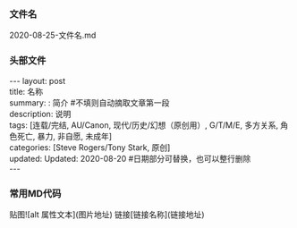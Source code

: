### 文件名
2020-08-25-文件名.md

### 头部文件
\---
layout: post  
title: 名称  
summary: : 简介 #不填则自动摘取文章第一段  
description: 说明  
tags: [连载/完结, AU/Canon, 现代/历史/幻想（原创用）, G/T/M/E, 多方关系, 角色死亡, 暴力, 非自愿, 未成年]  
categories: [Steve Rogers/Tony Stark, 原创]  
updated: Updated&#58;&nbsp;2020-08-20 #日期部分可替换，也可以整行删除  
\---

### 常用MD代码
贴图!\[alt 属性文本](图片地址)
链接\[链接名称\](链接地址)

